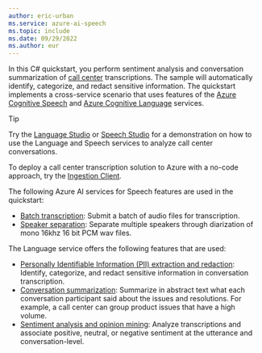 ```yaml
---
author: eric-urban
ms.service: azure-ai-speech
ms.topic: include
ms.date: 09/29/2022
ms.author: eur
---
```


In this C# quickstart, you perform sentiment analysis and conversation summarization of [call center](../../../call-center-overview.md) transcriptions. The sample will automatically identify, categorize, and redact sensitive information. The quickstart implements a cross-service scenario that uses features of the [Azure Cognitive Speech](../../../index.yml) and [Azure Cognitive Language](../../../../language-service/index.yml) services.

> [!TIP]
> Try the [Language Studio](https://language.cognitive.azure.com) or [Speech Studio](https://aka.ms/speechstudio/callcenter) for a demonstration on how to use the Language and Speech services to analyze call center conversations. 
> 
> To deploy a call center transcription solution to Azure with a no-code approach, try the [Ingestion Client](../../../ingestion-client.md).

The following Azure AI services for Speech features are used in the quickstart:
- [Batch transcription](../../../batch-transcription.md): Submit a batch of audio files for transcription.
- [Speaker separation](../../../batch-transcription.md): Separate multiple speakers through diarization of mono 16khz 16 bit PCM wav files. 

The Language service offers the following features that are used:

- [Personally Identifiable Information (PII) extraction and redaction](../../../../language-service/personally-identifiable-information/how-to-call-for-conversations.md): Identify, categorize, and redact sensitive information in conversation transcription.
- [Conversation summarization](../../../../language-service/summarization/overview.md?tabs=conversation-summarization): Summarize in abstract text what each conversation participant said about the issues and resolutions. For example, a call center can group product issues that have a high volume.
- [Sentiment analysis and opinion mining](../../../../language-service/sentiment-opinion-mining/overview.md): Analyze transcriptions and associate positive, neutral, or negative sentiment at the utterance and conversation-level.
